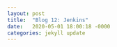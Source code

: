```yaml
---
layout: post
title:  "Blog 12: Jenkins"
date:   2020-05-01 18:00:18 -0000
categories: jekyll update
---
```





[jekyll-docs]: https://jekyllrb.com/docs/home
[jekyll-gh]:   https://github.com/jekyll/jekyll
[jekyll-talk]: https://talk.jekyllrb.com/
